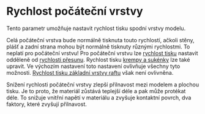 Rychlost počáteční vrstvy
====
Tento parametr umožňuje nastavit rychlost tisku spodní vrstvy modelu.

Celá počáteční vrstva bude normálně tisknuta touto rychlostí, ačkoli stěny, plášť a zadní strana mohou být normálně tisknuty různými rychlostmi. To neplatí pro počáteční vrstvu! Pro počáteční vrstvu lze [rychlost tisku](speed_print_layer_0.md) nastavit odděleně od [rychlosti přesunu](speed_travel_layer_0.md). Rychlost tisku [krempy a sukénky](skirt_brim_speed.md) lze také upravit. Ve výchozím nastavení toto nastavení ovlivňuje všechny tyto možnosti. [Rychlost tisku základní vrstvy raftu](../platform_adhesion/raft_base_speed.md) však není ovlivněna.

Snížení rychlosti počáteční vrstvy zlepší přilnavost mezi modelem a plochou tisku. Je to proto, že materiál zůstává teplejší déle a pak může protékat déle. To snižuje vnitřní napětí v materiálu a zvyšuje kontaktní povrch, dva faktory, které zvyšují přilnavost.
